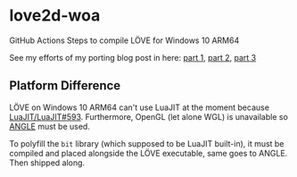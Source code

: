 love2d-woa
=====

GitHub Actions Steps to compile LÖVE for Windows 10 ARM64

See my efforts of my porting blog post in here: [part 1][p1], [part 2][p2], [part 3][p3]

Platform Difference
-----

LÖVE on Windows 10 ARM64 can't use LuaJIT at the moment because [LuaJIT/LuaJIT#593][ljissue].
Furthermore, OpenGL (let alone WGL) is unavailable so [ANGLE][angle] must be used.

To polyfill the `bit` library (which supposed to be LuaJIT built-in), it must be compiled and
placed alongside the LÖVE executable, same goes to ANGLE. Then shipped along.

[p1]: https://auahdark687291.blogspot.com/2020/11/love-on-windows-10-arm64-part-1.html
[p2]: https://auahdark687291.blogspot.com/2020/11/love-on-windows-10-arm64-part-2-one.html
[p3]: https://auahdark687291.blogspot.com/2020/11/love-on-windows-10-arm64-part-3-were.html
[ljissue]: https://github.com/LuaJIT/LuaJIT/issues/593
[angle]: https://chromium.googlesource.com/angle/angle
